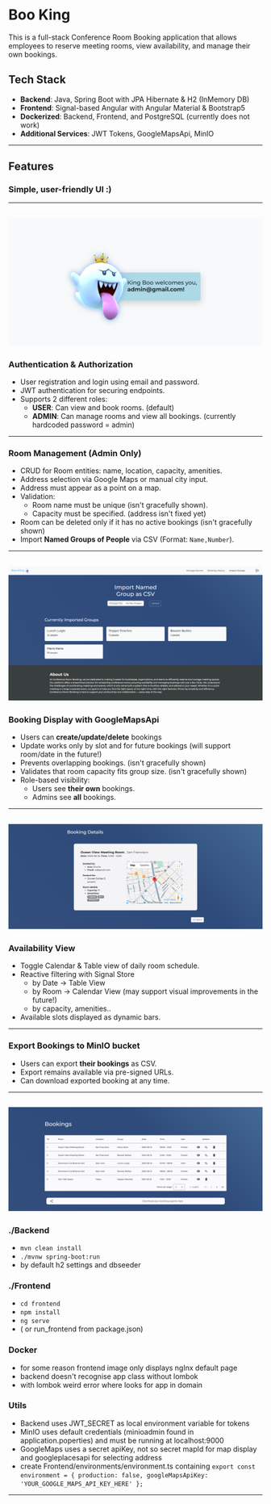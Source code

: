 # Boo King
This is a full-stack Conference Room Booking application that allows employees to reserve meeting rooms, view availability, and manage their own bookings.

## Tech Stack

- **Backend**: Java, Spring Boot with JPA Hibernate & H2 (InMemory DB)
- **Frontend**: Signal-based Angular with Angular Material & Bootstrap5
- **Dockerized**: Backend, Frontend, and PostgreSQL (currently does not work)
- **Additional Services**: JWT Tokens, GoogleMapsApi, MinIO

---

## Features

### Simple, user-friendly UI :)

---
![App Preview](utils/admin.png)
---

### Authentication & Authorization
- User registration and login using email and password.
- JWT authentication for securing endpoints.
- Supports 2 different roles:
  - **USER**: Can view and book rooms. (default)
  - **ADMIN**: Can manage rooms and view all bookings. (currently hardcoded password = admin)
    
---

### Room Management (Admin Only)
- CRUD for Room entities: name, location, capacity, amenities.
- Address selection via Google Maps or manual city input.
- Address must appear as a point on a map.
- Validation:
  - Room name must be unique (isn't gracefully shown).
  - Capacity must be specified. (address isn't fixed yet)
- Room can be deleted only if it has no active bookings (isn't gracefully shown)
- Import **Named Groups of People** via CSV (Format: `Name,Number`).

---
![Groups](utils/group.png)
---

### Booking Display with GoogleMapsApi
- Users can **create/update/delete** bookings
- Update works only by slot and for future bookings (will support room/date in the future!)
- Prevents overlapping bookings. (isn't gracefully shown)
- Validates that room capacity fits group size. (isn't gracefully shown)
- Role-based visibility:
  - Users see **their own** bookings.
  - Admins see **all** bookings.

---
![book](utils/booking.png)
---

### Availability View
- Toggle Calendar & Table view of daily room schedule.
- Reactive filtering with Signal Store
  - by Date -> Table View
  - by Room -> Calendar View (may support visual improvements in the future!)
  - by capacity, amenities..
- Available slots displayed as dynamic bars.
  
---

### Export Bookings to MinIO bucket
- Users can export **their bookings** as CSV.
- Export remains available via pre-signed URLs.
- Can download exported booking at any time.

---
![table](utils/table.png)
---

### ./Backend
- `mvn clean install`
- `./mvnw spring-boot:run`
- by default h2 settings and dbseeder

### ./Frontend
- `cd frontend`
- `npm install`
- `ng serve`
- ( or run_frontend from package.json)

### Docker
- for some reason frontend image only displays ngInx default page
- backend doesn't recognise app class without lombok
- with lombok weird error where looks for app in domain

### Utils
- Backend uses JWT_SECRET as local environment variable for tokens
- MinIO uses default credentials (minioadmin found in application.poperties) and must be running at localhost:9000
- GoogleMaps uses a secret apiKey, not so secret mapId for map display and googleplacesapi for selecting address
- create Frontend/environments/environment.ts containing
  `export const environment = {
  production: false,
  googleMapsApiKey: 'YOUR_GOOGLE_MAPS_API_KEY_HERE'
};
`
---



